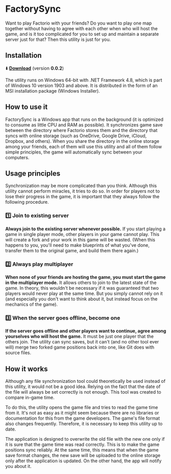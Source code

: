 # FactorySync

Want to play Factorio with your friends? Do you want to play one map together without having to agree with each other when who will host the game, and is it too complicated for you to set up and maintain a separate server just for that?  Then this utility is just for you.

## Installation

⬇️ [**Download**](https://www.dropbox.com/scl/fi/0nygn0wjnubrfj43dg8ig/FactorySync.msi?rlkey=uts9a3u1jitdk0ttanfpdku7p&st=y87g8bnt&dl=1) ️(version **0.0.2**)

The utility runs on Windows 64-bit with .NET Framework 4.8, which is part of Windows 10 version 1903 and above. It is distributed in the form of an MSI installation package (Windows Installer).

## How to use it

FactorySync is a Windows app that runs on the background (it is optimized to consume as little CPU and RAM as possible). It synchronizes game save between the directory where Factorio stores them and the directory that syncs with online storage (such as OneDrive, Google Drive, iCloud, Dropbox, and others). When you share the directory in the online storage among your friends, each of them will use this utility and all of them follow simple principles, the game will automatically sync between your computers.

## Usage principles

Synchronization may be more complicated than you think. Although this utility cannot perform miracles, it tries to do so. In order for players not to lose their progress in the game, it is important that they always follow the following procedure.

### 1️⃣ Join to existing server

**Always join to the existing server whenever possible.** If you start playing a game in single player mode, other players in your game cannot play. This will create a fork and your work in this game will be wasted. (When this happens to you, you'll need to make blueprints of what you've done, transfer them to the original game, and build them there again.)

### 2️⃣ Always play multiplayer

**When none of your friends are hosting the game, you must start the game in the multiplayer mode.** It allows others to join to the latest state of the game. In theory, this wouldn't be necessary if it was guaranteed that two players would never play at the same time. But you simply cannot rely on it (and especially you don't want to think about it, but instead focus on the mechanics of the game).

### 3️⃣ When the server goes offline, become one

**If the server goes offline and other players want to continue, agree among yourselves who will host the game.** It must be just one player that the others join. The utility can sync saves, but it can't (and no other tool ever will) merge two forked game positions back into one, like Git does with source files.

## How it works

Although any file synchronization tool could theoretically be used instead of this utility, it would not be a good idea. Relying on the fact that the date of the file will always be set correctly is not enough. This tool was created to compare in-game time.

To do this, the utility opens the game file and tries to read the game time from it. It's not as easy as it might seem because there are no libraries or documentation for this from the game developers. The game's file format also changes frequently. Therefore, it is necessary to keep this utility up to date.

The application is designed to overwrite the old file with the new one only if it is sure that the game time was read correctly. This is to make the game positions sync reliably. At the same time, this means that when the game save format changes, the new save will be uploaded to the online storage only after the application is updated. On the other hand, the app will notify you about it.
